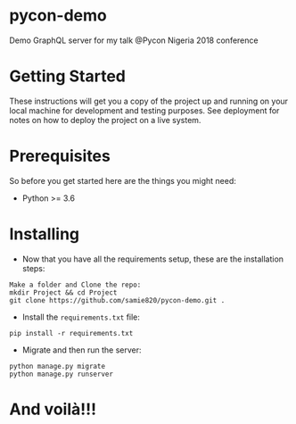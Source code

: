 # pycon-demo
Demo GraphQL server for my talk  @Pycon Nigeria 2018 conference

# Getting Started
These instructions will get you a copy of the project up and running on your local machine for development and testing purposes. 
See deployment for notes on how to deploy the project on a live system.

# Prerequisites

So before you get started here are the things you might need:

- Python >= 3.6


# Installing
- Now that you have all the requirements setup, these are the installation steps:

```
Make a folder and Clone the repo:
mkdir Project && cd Project
git clone https://github.com/samie820/pycon-demo.git .
```
- Install the `requirements.txt` file:

```
pip install -r requirements.txt
```

- Migrate and then run the server:
```
python manage.py migrate
python manage.py runserver
```
# And  voilà!!!
